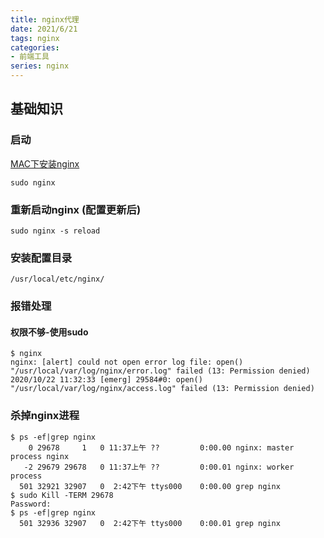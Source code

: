 ```yaml
---
title: nginx代理
date: 2021/6/21
tags: nginx
categories: 
- 前端工具
series: nginx
---
```


## 基础知识
### 启动
[MAC下安装nginx](https://segmentfault.com/a/1190000016020328?utm_source=sf-related)
```
sudo nginx
```
### 重新启动nginx (配置更新后)
```
sudo nginx -s reload
```
### 安装配置目录
```
/usr/local/etc/nginx/
```

### 报错处理
#### 权限不够-使用sudo
```
$ nginx
nginx: [alert] could not open error log file: open() "/usr/local/var/log/nginx/error.log" failed (13: Permission denied)
2020/10/22 11:32:33 [emerg] 29584#0: open() "/usr/local/var/log/nginx/access.log" failed (13: Permission denied)
```
### 杀掉nginx进程
```
$ ps -ef|grep nginx
    0 29678     1   0 11:37上午 ??         0:00.00 nginx: master process nginx
   -2 29679 29678   0 11:37上午 ??         0:00.01 nginx: worker process
  501 32921 32907   0  2:42下午 ttys000    0:00.00 grep nginx
$ sudo Kill -TERM 29678
Password:
$ ps -ef|grep nginx
  501 32936 32907   0  2:42下午 ttys000    0:00.01 grep nginx
```


